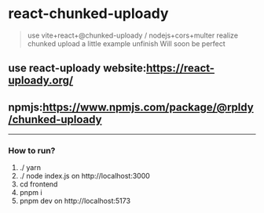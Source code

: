 # react-chunked-uploady

> use vite+react+@chunked-uploady / nodejs+cors+multer  realize chunked upload
a little example unfinish
Will soon be perfect

## use react-uploady website:https://react-uploady.org/

## npmjs:https://www.npmjs.com/package/@rpldy/chunked-uploady

---
### How to run?

1. ./ yarn 
2. ./ node index.js on http://localhost:3000
3. cd frontend
4. pnpm i
5. pnpm dev on http://localhost:5173
